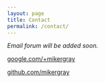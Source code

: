 ```yaml
---
layout: page
title: Contact
permalink: /contact/
---
```


*Email forum will be added soon.*

[google.com/+mikergray](https://plus.google.com/+mikergray/)

[github.com/mikergray](https://github.com/mikergray)
